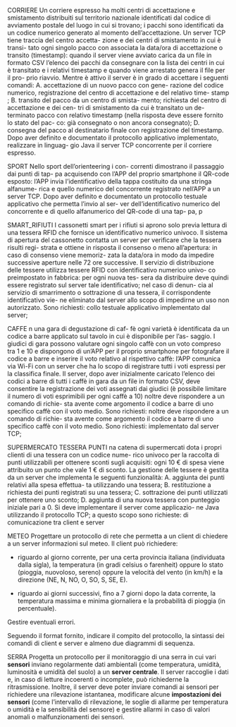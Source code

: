 
CORRIERE
Un corriere espresso ha molti centri di accettazione e smistamento distribuiti sul territorio nazionale identificati dal codice di avviamento postale del luogo in cui si trovano; i pacchi sono identificati da un codice numerico generato al momento dell’accettazione. Un server TCP tiene traccia del centro accetta- zione e dei centri di smistamento in cui è transi- tato ogni singolo pacco con associata la data/ora di accettazione o transito (timestamp): quando il server viene avviato carica da un file in formato CSV l’elenco dei pacchi da consegnare con la lista dei centri in cui è transitato e i relativi timestamp e quando viene arrestato genera il file per il pro- prio riavvio. Mentre è attivo il server è in grado di accettare i seguenti comandi: A. accettazione di un nuovo pacco con gene- razione del codice numerico, registrazione del centro di accettazione e del relativo time- stamp ; B. transito del pacco da un centro di smista- mento; richiesta del centro di accettazione e dei cen- tri di smistamento da cui è transitato un de- terminato pacco con relativo timestamp (nella risposta deve essere fornito lo stato del pac- co: già consegnato o non ancora consegnato); D. consegna del pacco al destinatario finale con registrazione del timestamp. Dopo aver definito e documentato il protocollo applicativo implementato, realizzare in linguag- gio Java il server TCP concorrente per il corriere espresso.

SPORT
Nello sport dell’orienteering i con- correnti dimostrano il passaggio dai punti di tap- pa acquisendo con l’APP del proprio smartphone il QR-code esposto: l’APP invia l’identificativo della tappa costituito da una stringa alfanume- rica e quello numerico del concorrente registrato nell’APP a un server TCP. Dopo aver definito e documentato un protocollo testuale applicativo che permetta l’invio al ser- ver dell’identificativo numerico del concorrente e di quello alfanumerico del QR-code di una tap- pa, p

SMART_RIFIUTI
I cassonetti smart per i rifiuti si aprono solo previa lettura di una tessera RFID che fornisce un identificativo numerico univoco. Il sistema di apertura del cassonetto contatta un server per verificare che la tessera risulti regi- strata e ottiene in risposta il consenso o meno all’apertura: in caso di consenso viene memoriz- zata la data/ora in modo da impedire successive aperture nelle 72 ore successive. Il servizio di distribuzione delle tessere utilizza tessere RFID con identificativo numerico univo- co preimpostato in fabbrica: per ogni nuova tes- sera da distribuire deve quindi essere registrato sul server tale identificativo; nel caso di denun- cia al servizio di smarrimento o sottrazione di una tessera, il corrispondente identificativo vie- ne eliminato dal server allo scopo di impedirne un uso non autorizzato. Sono richiesti: collo testuale applicativo implementato dal server;

CAFFE
n una gara di degustazione di caf- fè ogni varietà è identificata da un codice a barre applicato sul tavolo in cui è disponibile per l’as- saggio. I giudici di gara possono valutare ogni singolo caffè con un voto compreso tra 1 e 10 e dispongono di un’APP per il proprio smartphone per fotografare il codice a barre e inserire il voto relativo al rispettivo caffè: l’APP comunica via Wi-Fi con un server che ha lo scopo di registrare tutti i voti espressi per la classifica finale. Il server, dopo aver inizialmente caricato l’elenco dei codici a barre di tutti i caffè in gara da un file in formato CSV, deve consentire la registrazione dei voti assegnati dai giudici (è possibile limitare il numero di voti esprimibili per ogni caffè a 10) noltre deve rispondere a un comando di richie- sta avente come argomento il codice a barre di uno specifico caffè con il voto medio. Sono richiesti: noltre deve rispondere a un comando di richie- sta avente come argomento il codice a barre di uno specifico caffè con il voto medio. Sono richiesti: implementato dal server TCP; 

SUPERMERCATO TESSERA PUNTI
na catena di supermercati dota i propri clienti di una tessera con un codice nume- rico univoco per la raccolta di punti utilizzabili per ottenere sconti sugli acquisiti: ogni 10 € di spesa viene attribuito un punto che vale 1 € di sconto. La gestione delle tessere è gestita da un server che implementa le seguenti funzionalità: A. aggiunta dei punti relativi alla spesa effettua- ta utilizzando una tessera; B. restituzione a richiesta dei punti registrati su una tessera; C. sottrazione dei punti utilizzati per ottenere uno sconto; D. aggiunta di una nuova tessera con punteggio iniziale pari a 0. Si deve implementare il server come applicazio- ne Java utilizzando il protocollo TCP; a questo scopo sono richieste: di comunicazione tra client e server


METEO
Progettare un protocollo di rete che permetta a un client di chiedere a un server informazioni sul meteo. Il client può richiedere:

-  riguardo al giorno corrente, per una certa provincia italiana (individuata dalla sigla), la temperatura (in gradi celsius o farenheit) oppure lo stato (pioggia, nuovoloso, sereno) oppure la velocità del vento (in km/h) e la direzione (NE, N, NO, O, SO, S, SE, E).

- riguardo ai giorni successivi, fino a 7 giorni dopo la data corrente, la temperatura massima e minima giornaliera e la probabilità di pioggia (in percentuale).

Gestire eventuali errori.

Seguendo il format fornito, indicare il compito del protocollo, la sintassi dei comandi di client e server e almeno due diagrammi di sequenza.

SERRA
Progetta un protocollo per il monitoraggio di una serra in cui vari **sensori** inviano regolarmente dati ambientali (come temperatura, umidità, luminosità e umidità del suolo) a un **server centrale**. Il server raccoglie i dati e, in caso di letture incoerenti o incomplete, può richiederne la ritrasmissione. Inoltre, il server deve poter inviare comandi ai sensori per richiedere una rilevazione istantanea, modificare alcune **impostazioni dei sensori** (come l’intervallo di rilevazione, le soglie di allarme per temperatura o umidità e la sensibilità del sensore) e gestire allarmi in caso di valori anomali o malfunzionamenti dei sensori.